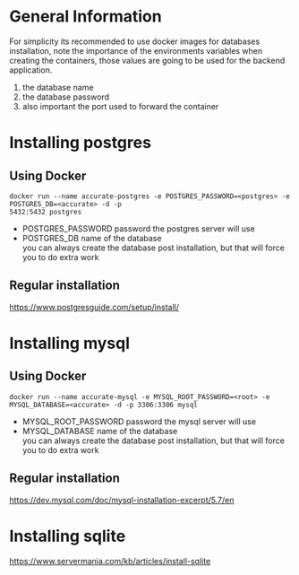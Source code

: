 # General Information
For simplicity its recommended to use docker images for databases installation, 
note the importance of the environments variables when creating the containers, 
those values are going to be used for the backend application.
1. the database name
2. the database password
3. also important the port used to forward the container 

# Installing postgres
## Using Docker
```
docker run --name accurate-postgres -e POSTGRES_PASSWORD=<postgres> -e POSTGRES_DB=<accurate> -d -p 
5432:5432 postgres
```
* POSTGRES_PASSWORD password the postgres server will use
* POSTGRES_DB name of the database  
    you can always create the database post installation, but that will force you to do extra work

## Regular installation
https://www.postgresguide.com/setup/install/

# Installing mysql
## Using Docker
```
docker run --name accurate-mysql -e MYSQL_ROOT_PASSWORD=<root> -e MYSQL_DATABASE=<accurate> -d -p 3306:3306 mysql
```
* MYSQL_ROOT_PASSWORD password the mysql server will use
* MYSQL_DATABASE name of the database  
    you can always create the database post installation, but that will force you to do extra work

## Regular installation
https://dev.mysql.com/doc/mysql-installation-excerpt/5.7/en

# Installing sqlite
https://www.servermania.com/kb/articles/install-sqlite